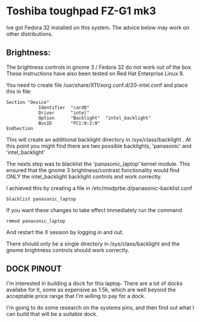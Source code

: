 # Toshiba toughpad FZ-G1 mk3

Ive got Fedora 32 installed on this system.  The advice below may work on other distributions.


## Brightness:

The brightness controls in gnome 3 / Fedora 32 do not work out of the box.  These instructions have also been tested on Red Hat Enterprise Linux 8.

You need to create file /usr/share/X11/xorg.conf.d/20-intel.conf and place this in file:

```shell
Section "Device"
            Identifier  "card0"
            Driver      "intel"
            Option      "Backlight"  "intel_backlight"
            BusID       "PCI:0:2:0"
EndSection
```

This will create an additional backlight directory in /sys/class/backlight .  At this point you might find there are two possible backlights, 'panasonic' and 'intel_backlight'

The nexts step was to blacklist the 'panasonic_laptop' kernel module.  This ensured that the gnome 3 brightness/contrast functionality would find ONLY the intel_backlight backlight controls and work correctly.

I achieved this by creating a file in /etc/modprbe.d/panasonic-backlist.conf

```shell
blacklist panasonic_laptop
```

If you want these changes to take effect immediately run the command

```shell
rmmod panasonic_laptop
```

And restart the X session by logging in and out.

There should only be a single directory in /sys/class/backlight and the gnome brightness controls should work correctly.


## DOCK PINOUT

I'm interested in building a dock for this laptop.  There are a lot of docks availabe for it, some as expensive as 1.5k, which are well beyond the acceptable price range that I'm willing to pay for a dock.

I'm going to do some research on the systems pins, and then find out what I can build that will be a suitable dock.




